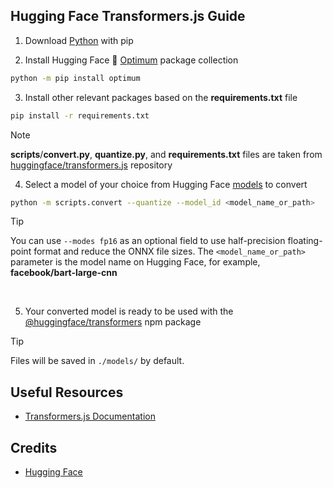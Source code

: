 ## Hugging Face Transformers.js Guide

1. Download [Python](https://www.python.org/downloads/) with pip

2. Install Hugging Face 🤗 [Optimum](https://github.com/huggingface/optimum) package collection
```sh
python -m pip install optimum
```

3. Install other relevant packages based on the **requirements.txt** file
```sh
pip install -r requirements.txt
```
> [!NOTE]
> **scripts**/**convert.py**, **quantize.py**, and **requirements.txt** files are taken from [huggingface/transformers.js](https://github.com/huggingface/transformers.js) repository

4. Select a model of your choice from Hugging Face [models](https://huggingface.co/models) to convert
```sh
python -m scripts.convert --quantize --model_id <model_name_or_path>
```
> [!TIP]
> You can use `--modes fp16` as an optional field to use half-precision floating-point format and reduce the ONNX file sizes. The `<model_name_or_path>` parameter is the model name on Hugging Face, for example, **facebook/bart-large-cnn**
<br/>

5. Your converted model is ready to be used with the [@huggingface/transformers](https://www.npmjs.com/package/@huggingface/transformers) npm package
> [!TIP]
> Files will be saved in `./models/` by default.

## Useful Resources
- [Transformers.js Documentation](https://huggingface.co/docs/transformers.js/en/index)

## Credits
- [Hugging Face](https://github.com/huggingface)

